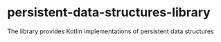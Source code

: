 # persistent-data-structures-library
The library provides Kotlin implementations of persistent data structures
